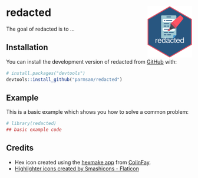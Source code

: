 
<!-- README.md is generated from README.Rmd. Please edit that file -->

# redacted <img src="man/figures/logo.png" align="right" height="139" />

<!-- badges: start -->
<!-- badges: end -->

The goal of redacted is to …

## Installation

You can install the development version of redacted from
[GitHub](https://github.com/) with:

``` r
# install.packages("devtools")
devtools::install_github("parmsam/redacted")
```

## Example

This is a basic example which shows you how to solve a common problem:

``` r
# library(redacted)
## basic example code
```

## Credits

- Hex icon created using the [hexmake
  app](https://connect.thinkr.fr/hexmake/) from
  [ColinFay](https://github.com/ColinFay/hexmake).
- <a href="https://www.flaticon.com/free-icons/highlighter" title="highlighter icons">Highlighter
  icons created by Smashicons - Flaticon</a>
